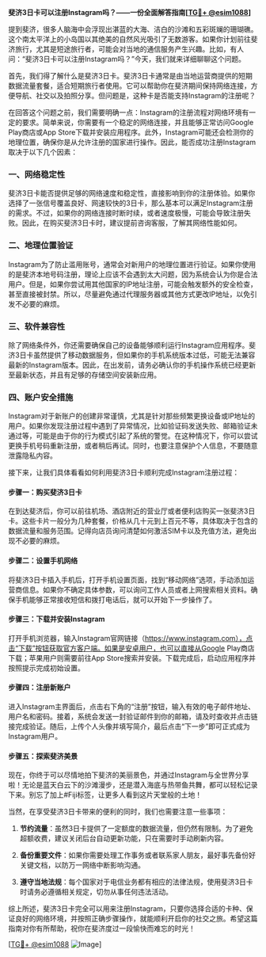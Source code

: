 **斐济3日卡可以注册Instagram吗？——一份全面解答指南[[TG💪+ @esim1088](https://t.me/s/esim1088)]**

提到斐济，很多人脑海中会浮现出湛蓝的大海、洁白的沙滩和五彩斑斓的珊瑚礁。这个南太平洋上的小岛国以其绝美的自然风光吸引了无数游客。如果你计划前往斐济旅行，尤其是短途旅行者，可能会对当地的通信服务产生兴趣。比如，有人问：“斐济3日卡可以注册Instagram吗？”今天，我们就来详细聊聊这个问题。

首先，我们得了解什么是斐济3日卡。斐济3日卡通常是由当地运营商提供的短期数据流量套餐，适合短期旅行者使用。它可以帮助你在斐济期间保持网络连接，方便导航、社交以及拍照分享。但问题是，这种卡是否能支持Instagram的注册呢？

在回答这个问题之前，我们需要明确一点：Instagram的注册流程对网络环境有一定的要求。简单来说，你需要有一个稳定的网络连接，并且能够正常访问Google Play商店或App Store下载并安装应用程序。此外，Instagram可能还会检测你的地理位置，确保你是从允许注册的国家进行操作。因此，能否成功注册Instagram取决于以下几个因素：

### 一、网络稳定性

斐济3日卡能否提供足够的网络速度和稳定性，直接影响到你的注册体验。如果你选择了一张信号覆盖良好、网速较快的3日卡，那么基本可以满足Instagram注册的需求。不过，如果你的网络连接时断时续，或者速度极慢，可能会导致注册失败。因此，在购买斐济3日卡时，建议提前咨询客服，了解其网络性能如何。

### 二、地理位置验证

Instagram为了防止滥用账号，通常会对新用户的地理位置进行验证。如果你使用的是斐济本地号码注册，理论上应该不会遇到太大问题，因为系统会认为你是合法用户。但是，如果你尝试用其他国家的IP地址注册，可能会触发额外的安全检查，甚至直接被封禁。所以，尽量避免通过代理服务器或其他方式更改IP地址，以免引发不必要的麻烦。

### 三、软件兼容性

除了网络条件外，你还需要确保自己的设备能够顺利运行Instagram应用程序。斐济3日卡虽然提供了移动数据服务，但如果你的手机系统版本过低，可能无法兼容最新的Instagram版本。因此，在出发前，请务必确认你的手机操作系统已经更新至最新状态，并且有足够的存储空间安装新应用。

### 四、账户安全措施

Instagram对于新账户的创建非常谨慎，尤其是针对那些频繁更换设备或IP地址的用户。如果你发现注册过程中遇到了异常情况，比如验证码发送失败、邮箱验证未通过等，可能是由于你的行为模式引起了系统的警觉。在这种情况下，你可以尝试更换手机号码重新注册，或者稍后再试。同时，也要注意保护个人信息，不要随意泄露隐私内容。

接下来，让我们具体看看如何利用斐济3日卡顺利完成Instagram注册过程：

#### 步骤一：购买斐济3日卡

在到达斐济后，你可以前往机场、酒店附近的营业厅或者便利店购买一张斐济3日卡。这些卡片一般分为几种套餐，价格从几十元到上百元不等，具体取决于包含的数据流量和服务范围。记得向店员询问清楚如何激活SIM卡以及充值方法，避免出现不必要的麻烦。

#### 步骤二：设置手机网络

将斐济3日卡插入手机后，打开手机设置页面，找到“移动网络”选项，手动添加运营商信息。如果你不确定具体参数，可以询问工作人员或者上网搜索相关资料。确保手机能够正常接收短信和拨打电话后，就可以开始下一步操作了。

#### 步骤三：下载并安装Instagram

打开手机浏览器，输入Instagram官网链接（https://www.instagram.com），点击“下载”按钮获取官方客户端。如果是安卓用户，也可以直接从Google Play商店下载；苹果用户则需要前往App Store搜索并安装。下载完成后，启动应用程序并按照提示完成初始设置。

#### 步骤四：注册新账户

进入Instagram主界面后，点击右下角的“注册”按钮，输入有效的电子邮件地址、用户名和密码。接着，系统会发送一封验证邮件到你的邮箱，请及时查收并点击链接完成验证。随后，上传个人头像并填写简介，最后点击“下一步”即可正式成为Instagram用户。

#### 步骤五：探索斐济美景

现在，你终于可以尽情地拍下斐济的美丽景色，并通过Instagram与全世界分享啦！无论是蓝天白云下的沙滩漫步，还是潜入海底与热带鱼共舞，都可以轻松记录下来。别忘了加上#Fiji标签，让更多人看到这片天堂般的土地！

当然，在享受斐济3日卡带来的便利的同时，我们也需要注意一些事项：

1. **节约流量**：虽然3日卡提供了一定额度的数据流量，但仍然有限制。为了避免超额收费，建议关闭后台自动更新功能，只在需要时手动刷新内容。
   
2. **备份重要文件**：如果你需要处理工作事务或者联系家人朋友，最好事先备份好关键文档，以防万一网络中断影响沟通。

3. **遵守当地法规**：每个国家对于电信业务都有相应的法律法规，使用斐济3日卡时请务必遵循相关规定，切勿从事任何违法活动。

综上所述，斐济3日卡完全可以用来注册Instagram，只要你选择合适的卡种、保证良好的网络环境，并按照正确步骤操作，就能顺利开启你的社交之旅。希望这篇指南对你有所帮助，祝你在斐济度过一段愉快而难忘的时光！

[[TG💪+ @esim1088](https://t.me/s/esim1088) ![Image](https://i.postimg.cc/4NQfJmqS/Snipaste-2025-05-13-00-14-12.png)]